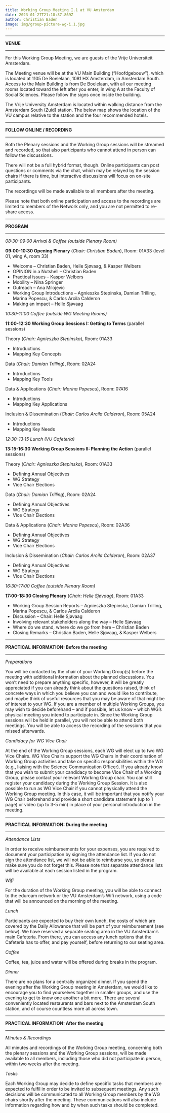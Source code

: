 ```yaml
---
title: Working Group Meeting I.1 at VU Amsterdam
date: 2023-01-27T21:18:37.869Z
author: Christian Baden
image: img/group-picture-wg-i.1.jpg
---
```

- - -

**VENUE**

- - -

For this Working Group Meeting, we are guests of the Vrije Universiteit Amsterdam.

The Meeting venue will be at the VU Main Building (“Hoofdgebouw”), which is located at 1105 De Boelelaan, 1081 HX Amsterdam, in Amsterdam South. Access to the Main Building is from De Boelelaan, with all our meeting rooms located toward the left after you enter, in wing A at the Faculty of Social Sciences. Please follow the signs once inside the building.

The Vrije University Amsterdam is located within walking distance from the Amsterdam South (Zuid) station. The below map shows the location of the VU campus relative to the station and the four recommended hotels.

- - -

**FOLLOW ONLINE / RECORDING**

- - -

Both the Plenary sessions and the Working Group sessions will be streamed and recorded, so that also participants who cannot attend in person can follow the discussions.

There will not be a full hybrid format, though. Online participants can post questions or comments via the chat, which may be relayed by the session chairs if there is time, but interactive discussions will focus on on-site participants.

The recordings will be made available to all members after the meeting.

Please note that both online participation and access to the recordings are limited to members of the Network only, and you are not permitted to re-share access.

- - -

**PROGRAM**

- - -

*08:30-09:00	Arrival & Coffee (outside Plenary Room)*

**09:00-10:30	Opening Plenary** (*Chair: Christian Baden*), Room: 01A33 (level 01, wing A, room 33)

* Welcome – Christian Baden, Helle Sjøvaag, & Kasper Welbers 
* OPINION in a Nutshell – Christian Baden
* Practical issues – Kasper Welbers
* Mobility – Nina Springer
* Outreach – Ana Milojevic
* Working Group Introductions – Agnieszka Stepinska, Damian Trilling, Marina Popescu, & Carlos Arcila Calderon
* Making an impact – Helle Sjøvaag

*10:30-11:00	Coffee (outside WG Meeting Rooms)*

**11:00-12:30	Working Group Sessions I: Getting to Terms** (parallel sessions)

Theory (*Chair: Agnieszka Stepinska*), Room: 01A33 

* Introductions
* Mapping Key Concepts

Data (*Chair: Damian Trilling*), Room: 02A24

* Introductions
* Mapping Key Tools

Data & Applications (*Chair: Marina Popescu*), Room: 07A16

* Introductions
* Mapping Key Applications

Inclusion & Dissemination (*Chair: Carlos Arcila Calderon*), Room: 05A24

* Introductions
* Mapping Key Needs

*12:30-13:15	Lunch (VU Cafeteria)*

**13:15-16:30	Working Group Sessions II: Planning the Action** (parallel sessions)

Theory (*Chair: Agnieszka Stepinska*), Room: 01A33 

* Defining Annual Objectives
* WG Strategy
* Vice Chair Elections

Data (*Chair: Damian Trilling*), Room: 02A24

* Defining Annual Objectives
* WG Strategy
* Vice Chair Elections

Data & Applications (*Chair: Marina Popescu*), Room: 02A36

* Defining Annual Objectives
* WG Strategy
* Vice Chair Elections

Inclusion & Dissemination (*Chair: Carlos Arcila Calderon*), Room: 02A37

* Defining Annual Objectives
* WG Strategy
* Vice Chair Elections

*16:30-17:00	Coffee (outside Plenary Room)*

**17:00-18:30	Closing Plenary** (*Chair: Helle Sjøvaag*), Room: 01A33

* Working Group Session Reports – Agnieszka Stepinska, Damian Trilling, Marina Popescu, & Carlos Arcila Calderon
* Discussion – Chair: Helle Sjøvaag
* Involving relevant stakeholders along the way – Helle Sjøvaag
* Where do we stand, where do we go from here – Christian Baden
* Closing Remarks – Christian Baden, Helle Sjøvaag, & Kasper Welbers

- - -

**PRACTICAL INFORMATION: Before the meeting**

- - -

*Preparations*

You will be contacted by the chair of your Working Group(s) before the meeting with additional information about the planned discussions. You won’t need to prepare anything specific, however, it will be greatly appreciated if you can already think about the questions raised, think of concrete ways in which you believe you can and would like to contribute, and maybe think of useful resources that you may be aware of that might be of interest to your WG.
If you are a member of multiple Working Groups, you may wish to decide beforehand – and if possible, let us know – which WG’s physical meeting you intend to participate in. Since the Working Group sessions will be held in parallel, you will not be able to attend both meetings. You will be able to access the recording of the sessions that you missed afterwards.

*Candidacy for WG Vice Chair*

At the end of the Working Group sessions, each WG will elect up to two WG Vice Chairs. WG Vice Chairs support the WG Chairs in their coordination of Working Group activities and take on specific responsibilities within the WG (e.g., liaising with the Science Communication Officer).
If you already know that you wish to submit your candidacy to become Vice Chair of a Working Group, please contact your relevant Working Group chair. You can still register your candidacy during the Working Group Session.
It is also possible to run as WG Vice Chair if you cannot physically attend the Working Group meeting. In this case, it will be important that you notify your WG Chair beforehand and provide a short candidate statement (up to 1 page) or video (up to 3-5 min) in place of your personal introduction in the meeting.

- - -

**PRACTICAL INFORMATION: During the meeting**

- - -

*Attendance Lists*

In order to receive reimbursements for your expenses, you are required to document your participation by signing the attendance list. If you do not sign the attendance list, we will not be able to reimburse you, so please make sure you do not forget this. Please note that separate attendance lists will be available at each session listed in the program.

*Wifi*

For the duration of the Working Group meeting, you will be able to connect to the eduroam network or the VU Amsterdam’s Wifi network, using a code that will be announced on the morning of the meeting.

*Lunch*

Participants are expected to buy their own lunch, the costs of which are covered by the Daily Allowance that will be part of your reimbursement (see below). We have reserved a separate seating area in the VU Amsterdam’s main Cafeteria. From there, you can access any lunch options that the Cafeteria has to offer, and pay yourself, before returning to our seating area.

*Coffee*

Coffee, tea, juice and water will be offered during breaks in the program.

*Dinner*

There are no plans for a centrally organized dinner. If you spend the evening after the Working Group meeting in Amsterdam, we would like to encourage you to find yourselves together in smaller groups, and use the evening to get to know one another a bit more. There are several conveniently located restaurants and bars next to the Amsterdam South station, and of course countless more all across town.

- - -

**PRACTICAL INFORMATION: After the meeting**

- - -

*Minutes & Recordings*

All minutes and recordings of the Working Group meeting, concerning both the plenary sessions and the Working Group sessions, will be made available to all members, including those who did not participate in person, within two weeks after the meeting.

*Tasks*

Each Working Group may decide to define specific tasks that members are expected to fulfil in order to be invited to subsequent meetings. Any such decisions will be communicated to all Working Group members by the WG chairs shortly after the meeting. These communications will also include information regarding how and by when such tasks should be completed.